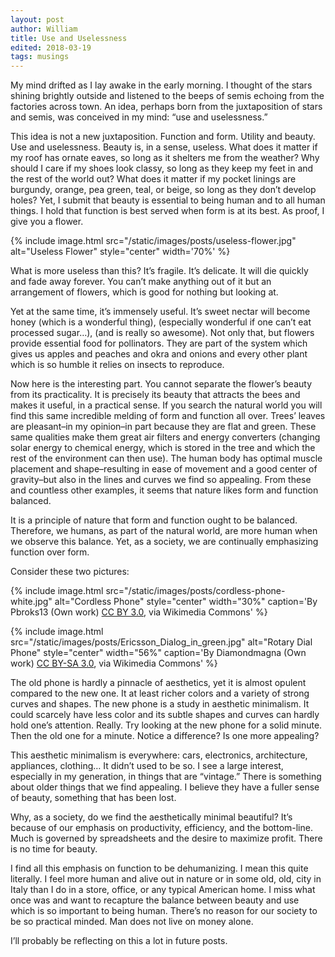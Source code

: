 ```yaml
---
layout: post
author: William
title: Use and Uselessness
edited: 2018-03-19
tags: musings
---
```


My mind drifted as I lay awake in the early morning.  I thought of the stars shining brightly outside and listened to the beeps of semis echoing from the factories across town.  An idea, perhaps born from the juxtaposition of stars and semis, was conceived in my mind: “use and uselessness.”<!--more-->

This idea is not a new juxtaposition.  Function and form.  Utility and beauty.  Use and uselessness.  Beauty is, in a sense, useless.  What does it matter if my roof has ornate eaves, so long as it shelters me from the weather?  Why should I care if my shoes look classy, so long as they keep my feet in and the rest of the world out?  What does it matter if my pocket linings are burgundy, orange, pea green, teal, or beige, so long as they don’t develop holes?  Yet, I submit that beauty is essential to being human and to all human things.  I hold that function is best served when form is at its best.  As proof, I give you a flower.

{% include image.html src="/static/images/posts/useless-flower.jpg" alt="Useless Flower" style="center" width='70%' %}

What is more useless than this?  It’s fragile.  It’s delicate.  It will die quickly and fade away forever.  You can’t make anything out of it but an arrangement of flowers, which is good for nothing but looking at.

Yet at the same time, it’s immensely useful.  It’s sweet nectar will become honey (which is a wonderful thing), (especially wonderful if one can’t eat processed sugar…), (and is really so awesome).  Not only that, but flowers provide essential food for pollinators.  They are part of the system which gives us apples and peaches and okra and onions and every other plant which is so humble it relies on insects to reproduce.

Now here is the interesting part.  You cannot separate the flower’s beauty from its practicality.  It is precisely its beauty that attracts the bees and makes it useful, in a practical sense.  If you search the natural world you will find this same incredible melding of form and function all over.  Trees’ leaves are pleasant–in my opinion–in part because they are flat and green.  These same qualities make them great air filters and energy converters (changing solar energy to chemical energy, which is stored in the tree and which the rest of the environment can then use).  The human body has optimal muscle placement and shape–resulting in ease of movement and a good center of gravity–but also in the lines and curves we find so appealing.  From these and countless other examples, it seems that nature likes form and function balanced.

It is a principle of nature that form and function ought to be balanced.  Therefore, we humans, as part of the natural world, are more human when we observe this balance.  Yet, as a society, we are continually emphasizing function over form.

Consider these two pictures:

{% include image.html src="/static/images/posts/cordless-phone-white.jpg" alt="Cordless Phone" style="center" width="30%" caption='By Pbroks13 (Own work) [CC BY 3.0](http://creativecommons.org/licenses/by/3.0), via Wikimedia Commons' %}

{% include image.html src="/static/images/posts/Ericsson_Dialog_in_green.jpg" alt="Rotary Dial Phone" style="center" width="56%" caption='By Diamondmagna (Own work) [CC BY-SA 3.0](http://creativecommons.org/licenses/by-sa/3.0), via Wikimedia Commons' %}

The old phone is hardly a pinnacle of aesthetics, yet it is almost opulent compared to the new one.  It at least richer colors and a variety of strong curves and shapes.  The new phone is a study in aesthetic minimalism.  It could scarcely have less color and its subtle shapes and curves can hardly hold one’s attention.  Really.  Try looking at the new phone for a solid minute.  Then the old one for a minute.  Notice a difference?  Is one more appealing?

This aesthetic minimalism is everywhere: cars, electronics, architecture, appliances, clothing…  It didn’t used to be so.  I see a large interest, especially in my generation, in things that are “vintage.”  There is something about older things that we find appealing.  I believe they have a fuller sense of beauty, something that has been lost.

Why, as a society, do we find the aesthetically minimal beautiful?  It’s because of our emphasis on productivity, efficiency, and the bottom-line.  Much is governed by spreadsheets and the desire to maximize profit.  There is no time for beauty.

I find all this emphasis on function to be dehumanizing.  I mean this quite literally.  I feel more human and alive out in nature or in some old, old, city in Italy than I do in a store, office, or any typical American home.  I miss what once was and want to recapture the balance between beauty and use which is so important to being human.  There’s no reason for our society to be so practical minded.  Man does not live on money alone.

I’ll probably be reflecting on this a lot in future posts.
